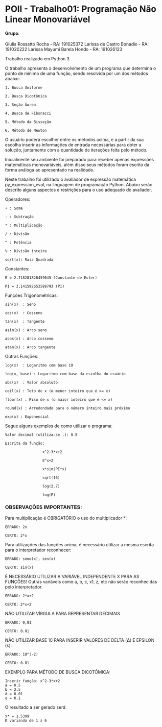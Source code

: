 # POII - Trabalho01: Programação Não Linear Monovariável #

#### Grupo: ####
Giulia Rossatto Rocha - RA: 191025372
Larissa de Castro Bonadio - RA: 191020222
Larissa Mayumi Barela Hondo - RA: 191026123


Trabalho realizado em Python 3.

O trabalho apresenta o desenvolvimento de um programa que determina o ponto de mínimo de uma função, sendo resolvida por um dos métodos abaixo:
    
    1. Busca Uniforme
    
    2. Busca Dicotômica 
    
    3. Seção Áurea 
    
    4. Busca de Fibonacci 
    
    5. Método da Bisseção
    
    6. Método de Newton
    
 O usuário poderá escolher entre os métodos acima, e a partir da sua escolha inserir as informações de entrada necessárias para obter a solução, juntamente com a quantidade de iterações feita pelo método.
 
Inicialmente seu ambiente foi preparado para receber apenas expressões matemáticas monovariáveis, além disso seus métodos foram escrito da forma análoga ao apresentado na realidade. 

Neste trabalho foi utilizado o avaliador de expressão matemática py_expression_eval, na linguagem de programação Python. Abaixo serão descrito alguns aspectos e restrições para o uso adequado do avaliador.

Operadores:

    + : Soma

    - : Subtração

    * : Multiplicação

    / : Divisão

    ^ : Potência
    
    % : Divisão inteira

    sqrt(x): Raiz Quadrada

Constantes:

    E = 2.718281828459045 (Constante de Euler)

    PI = 3,141592653589793 (PI) 

Funções Trigonométricas:

    sin(x)	: Seno

    cos(x)	: Cosseno

    tan(x)	: Tangente

    asin(x) : Arco seno

    acos(x) : Arco cosseno 

    atan(x) : Arco tangente


Outras Funções:

    log(x)	: Logaritmo com base 10

    log(x, base) : Logaritmo com base da escolha do usuário

    abs(x)	: Valor absoluto

    ceil(x) : Teto de x (o menor inteiro que é >= x)

    floor(x) : Piso de x (o maior inteiro que é <= x)

    round(x) : Arredondado para o número inteiro mais próximo

    exp(x) : Exponencial


Segue alguns exemplos de como utilizar o programa:

    Valor decimal (utiliza-se .): 0.5

    Escrita da função: 
                    
                     x^2-3*x+2

                     E^x+2

                     x*sin(PI*x)

                     sqrt(16)

                     log(2.7)

                     log(E)

### OBSERVAÇÕES IMPORTANTES: ###

Para multiplicação é OBRIGATÓRIO o uso do multiplicador *:

    ERRADO: 2x

    CERTO: 2*x

    
Para utilizações das funções acima, é necessário utilizar a mesma escrita para o interpretador reconhecer:

    ERRADO: seno(x), sen(x)

    CERTO: sin(x)

É NECESSÁRIO UTILIZAR A VARIÁVEL INDEPENDENTE X PARA AS FUNÇÕES! Outras variáveis como a, b, c, x1, z, etc não serão reconhecidas pelo interpretador.

    ERRADO: 2*a+2

    CERTO: 2*x+2

NÃO UTILIZAR VÍRGULA PARA REPRESENTAR DECIMAIS

    ERRADO: 0,01
    
    CERTO: 0.01

NÃO UTILIZAR BASE 10 PARA INSERIR VALORES DE DELTA (Δ) E EPSILON (ε):

    ERRADO: 10^(-2)
    
    CERTO: 0.01


EXEMPLO PARA MÉTODO DE BUSCA DICOTÔMICA:

    Inserir função: x^2-3*x+2
    a = 0.5
    b = 2.5
    Δ = 0.01
    ε = 0.1

O resultado a ser gerado será: 

    x* = 1.5309
    K variando de 1 a 6
